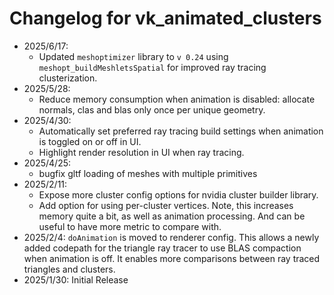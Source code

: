 # Changelog for vk_animated_clusters
* 2025/6/17:
  * Updated `meshoptimizer` library to `v 0.24` using `meshopt_buildMeshletsSpatial` for improved ray tracing clusterization.
* 2025/5/28:
  * Reduce memory consumption when animation is disabled: allocate normals, clas and blas only once per unique geometry.
* 2025/4/30:
  * Automatically set preferred ray tracing build settings when animation is toggled on or off in UI.
  * Highlight render resolution in UI when ray tracing.
* 2025/4/25:
  * bugfix gltf loading of meshes with multiple primitives
* 2025/2/11:
  * Expose more cluster config options for nvidia cluster builder library.
  * Add option for using per-cluster vertices. Note, this increases memory quite a bit, as well as animation processing. And can be useful to have more metric to compare with.
* 2025/2/4: `doAnimation` is moved to renderer config. This allows a newly added codepath for the triangle ray tracer to use BLAS compaction when animation is off. It enables more comparisons between ray traced triangles and clusters.
* 2025/1/30: Initial Release